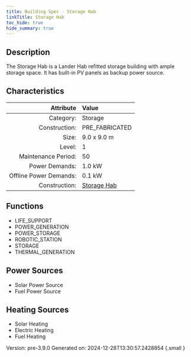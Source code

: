 ```yaml
---
title: Building Spec - Storage Hab
linkTitle: Storage Hab
toc_hide: true
hide_summary: true
---
```


## Description
The Storage Hab is a Lander Hab refitted storage building with ample storage space. It has built-in PV panels as backup power source.

## Characteristics

| Attribute      | Value |
|--------:|:------|
|Category:|Storage|
|Construction:|PRE_FABRICATED|
|Size:|9.0 x 9.0 m|
|Level:|1|
|Maintenance Period:|50|
|Power Demands:|1.0 kW|
|Offline Power Demands:|0.1 kW|
|Construction:|[Storage Hab](/docs/definitions/construction/storage-hab)|

## Functions
      
- LIFE_SUPPORT
- POWER_GENERATION
- POWER_STORAGE
- ROBOTIC_STATION
- STORAGE
- THERMAL_GENERATION


## Power Sources
      
- Solar Power Source
- Fuel Power Source

## Heating Sources

- Solar Heating
- Electric Heating
- Fuel Heating

Version: pre-3.9.0 Generated on: 2024-12-28T13:30:57.2428854
{.small }
